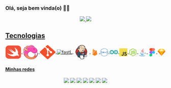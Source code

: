 ### Olá, seja bem vinda(o) 👋🏼

<div align="center">
  <a href="https://github.com/AnTonhoLAB">
  <img height="180em" src="https://github-readme-stats.vercel.app/api?username=AnTonhoLAB&show_icons=true&theme=cobalt&count_private=true"/>
  <img height="180em" src="https://github-readme-stats.vercel.app/api/top-langs/?username=AnTonhoLAB&layout=compact&langs_count=7&theme=cobalt"/>
</div>
  
## Tecnologias
<div style="display: inline_block">
  <img align="center" alt="swift" height="45" width="50" src="https://raw.githubusercontent.com/devicons/devicon/master/icons/swift/swift-original.svg">
  <img align="center" alt="RxSwift" height="45" width="50" src="https://github.com/ReactiveX/RxSwift/blob/main/assets/RxSwift_Logo.png">
  <img align="center" alt="git" height="45" width="50" src="https://raw.githubusercontent.com/devicons/devicon/master/icons/git/git-original.svg">
  <img align="center" alt="fastL" height="40" width="40" src="https://seeklogo.com/images/F/fastlane-logo-6CA0B0B428-seeklogo.com.png">
  <img align="center" alt="jenks" height="45" width="50" src="https://raw.githubusercontent.com/devicons/devicon/master/icons/jenkins/jenkins-original.svg">
  
  
  <img align="center" alt="fireb" height="26" width="26" src="https://github.com/devicons/devicon/blob/master/icons/firebase/firebase-plain.svg" >
  <img align="center" alt="objc" height="26" width="26" src="https://raw.githubusercontent.com/devicons/devicon/master/icons/objectivec/objectivec-plain.svg" >
  <img align="center" alt="arduino" height="26" width="26" src="https://raw.githubusercontent.com/devicons/devicon/master/icons/arduino/arduino-original.svg">
  <img align="center" alt="js" height="26" width="26" src="https://raw.githubusercontent.com/devicons/devicon/master/icons/javascript/javascript-original.svg">
  <img align="center" alt="node" height="26" width="26" src="https://raw.githubusercontent.com/devicons/devicon/master/icons/nodejs/nodejs-original.svg">
  <img align="center" alt="java" height="26" width="26" src="https://raw.githubusercontent.com/devicons/devicon/master/icons/java/java-original.svg">
  <img align="center" alt="figma" height="26" width="26" src="https://raw.githubusercontent.com/devicons/devicon/master/icons/figma/figma-original.svg">
  <img align="center" alt="sketch" height="26" width="26" src="https://github.com/devicons/devicon/blob/master/icons/sketch/sketch-original.svg">
</div>
  
###
#### Minhas redes
<div align="center" > 
  <a href="https://www.linkedin.com/in/georgegomees/" target="_blank"><img src="https://img.shields.io/badge/-LinkedIn-%230077B5?style=for-the-badge&logo=linkedin&logoColor=white" target="_blank"></a> 
  <a href="https://medium.com/@AnTonhoLAB" target="_blank"><img src="https://img.shields.io/badge/Medium-ffffff?style=for-the-badge&logo=Medium&logoColor=black" target="_blank"></a> 
  <a href="https://www.twitch.tv/antonholab" target="_blank"><img src="https://img.shields.io/badge/Twitch-9146FF?style=for-the-badge&logo=twitch&logoColor=white" target="_blank"></a>
  <a href="https://www.youtube.com/channel/UC9LsqbQH0RINyf1WhzZxPnA" target="_blank"><img src="https://img.shields.io/badge/YouTube-FF0000?style=for-the-badge&logo=youtube&logoColor=white" target="_blank"></a>
  <a href="https://discord.gg/c658ZJGjE2" target="_blank"><img src="https://img.shields.io/badge/Discord-7289DA?style=for-the-badge&logo=discord&logoColor=white" target="_blank"></a> 
  <a href="https://www.instagram.com/antonholab/" target="_blank"><img src="https://img.shields.io/badge/-Instagram-%23E4405F?style=for-the-badge&logo=instagram&logoColor=white" target="_blank"></a>
  <a href="https://twitter.com/AnTonhoLAB" target="_blank"><img src="https://img.shields.io/badge/Twitter-1DA1F2?style=for-the-badge&logo=twitter&logoColor=white" target="_blank"></a> 
</div>
